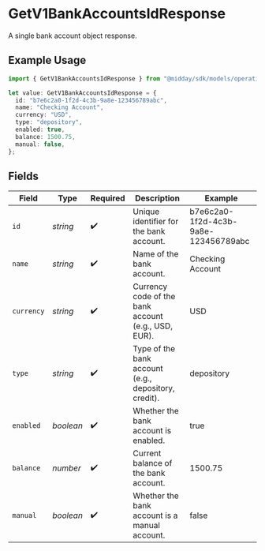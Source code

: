 # GetV1BankAccountsIdResponse

A single bank account object response.

## Example Usage

```typescript
import { GetV1BankAccountsIdResponse } from "@midday/sdk/models/operations";

let value: GetV1BankAccountsIdResponse = {
  id: "b7e6c2a0-1f2d-4c3b-9a8e-123456789abc",
  name: "Checking Account",
  currency: "USD",
  type: "depository",
  enabled: true,
  balance: 1500.75,
  manual: false,
};
```

## Fields

| Field                                                | Type                                                 | Required                                             | Description                                          | Example                                              |
| ---------------------------------------------------- | ---------------------------------------------------- | ---------------------------------------------------- | ---------------------------------------------------- | ---------------------------------------------------- |
| `id`                                                 | *string*                                             | :heavy_check_mark:                                   | Unique identifier for the bank account.              | b7e6c2a0-1f2d-4c3b-9a8e-123456789abc                 |
| `name`                                               | *string*                                             | :heavy_check_mark:                                   | Name of the bank account.                            | Checking Account                                     |
| `currency`                                           | *string*                                             | :heavy_check_mark:                                   | Currency code of the bank account (e.g., USD, EUR).  | USD                                                  |
| `type`                                               | *string*                                             | :heavy_check_mark:                                   | Type of the bank account (e.g., depository, credit). | depository                                           |
| `enabled`                                            | *boolean*                                            | :heavy_check_mark:                                   | Whether the bank account is enabled.                 | true                                                 |
| `balance`                                            | *number*                                             | :heavy_check_mark:                                   | Current balance of the bank account.                 | 1500.75                                              |
| `manual`                                             | *boolean*                                            | :heavy_check_mark:                                   | Whether the bank account is a manual account.        | false                                                |